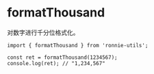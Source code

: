 # formatThousand

对数字进行千分位格式化。

```tsx | pure
import { formatThousand } from 'ronnie-utils';

const ret = formatThousand(1234567);
console.log(ret); // "1,234,567"
```
